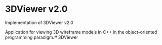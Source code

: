 # 3DViewer v2.0
Implementation of 3DViewer v2.0

Application for viewing 3D wireframe models in C++ in the object-oriented programming paradigm.# 3DViewer
